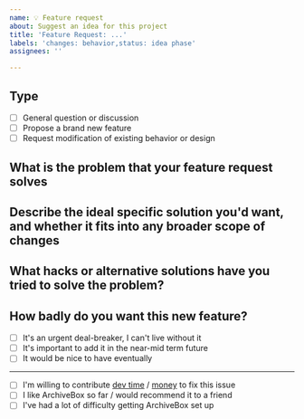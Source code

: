 ```yaml
---
name: 💡 Feature request
about: Suggest an idea for this project
title: 'Feature Request: ...'
labels: 'changes: behavior,status: idea phase'
assignees: ''

---
```


<!--
Please fill out the following information, 
feel free to delete sections if they're not applicable 
or if long issue templates annoy you :)
-->

## Type 

 - [ ] General question or discussion
 - [ ] Propose a brand new feature
 - [ ] Request modification of existing behavior or design

## What is the problem that your feature request solves
<!--
e.g. I need to be able to archive spanish and french subtitle files  
from a particular <example.com> movie site that's going down soon.
-->

## Describe the ideal specific solution you'd want, and whether it fits into any broader scope of changes
<!--
e.g. I specifically need a new archive method to look for multilingual subtitle files related to pages.  
The bigger picture solution is the ability for custom user scripts to be run in a puppeteer context during archiving.
-->

## What hacks or alternative solutions have you tried to solve the problem?
<!--
A clear and concise description of any alternative solutions, 
workarounds, or other software you've considered using to fix the problem.
-->

## How badly do you want this new feature?

 - [ ] It's an urgent deal-breaker, I can't live without it
 - [ ] It's important to add it in the near-mid term future
 - [ ] It would be nice to have eventually

---

 - [ ] I'm willing to contribute [dev time](https://github.com/ArchiveBox/ArchiveBox#archivebox-development) / [money](https://github.com/sponsors/pirate) to fix this issue
 - [ ] I like ArchiveBox so far / would recommend it to a friend
 - [ ] I've had a lot of difficulty getting ArchiveBox set up
